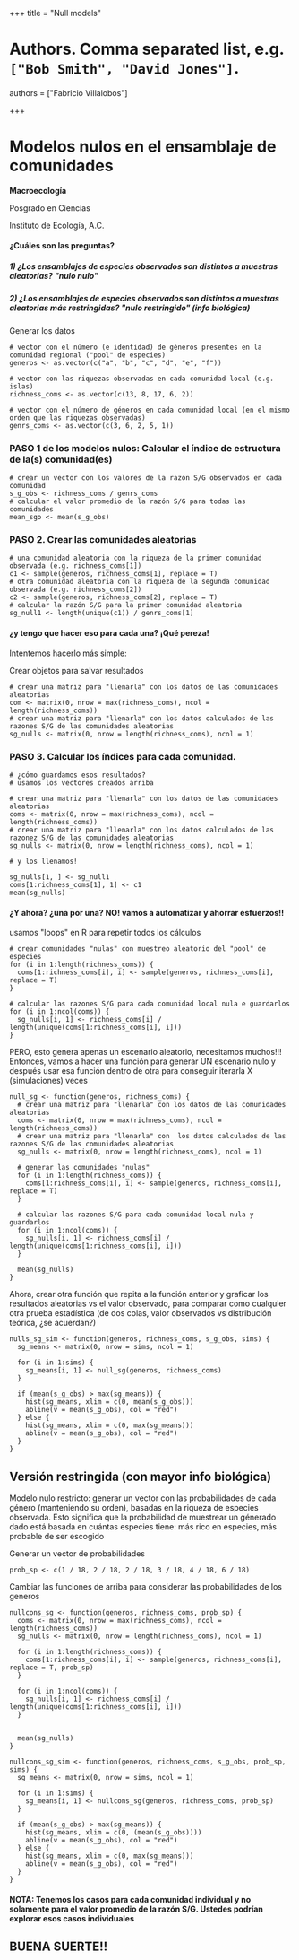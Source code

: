 +++
title = "Null models"

# Authors. Comma separated list, e.g. `["Bob Smith", "David Jones"]`.
authors = ["Fabricio Villalobos"]

  
+++

# Modelos nulos en el ensamblaje de comunidades

**Macroecología**

Posgrado en Ciencias

Instituto de Ecología, A.C.


#### ¿Cuáles son las preguntas? 
##### 1) ¿Los ensamblajes de especies observados son distintos a muestras aleatorias? "nulo nulo"
##### 2) ¿Los ensamblajes de especies observados son distintos a muestras aleatorias más restringidas? "nulo restringido" (info biológica)


Generar los datos
```{r eval=FALSE}
# vector con el número (e identidad) de géneros presentes en la comunidad regional ("pool" de especies)
generos <- as.vector(c("a", "b", "c", "d", "e", "f"))

# vector con las riquezas observadas en cada comunidad local (e.g. islas)
richness_coms <- as.vector(c(13, 8, 17, 6, 2))

# vector con el número de géneros en cada comunidad local (en el mismo orden que las riquezas observadas)
genrs_coms <- as.vector(c(3, 6, 2, 5, 1))
```

### PASO 1 de los modelos nulos: Calcular el índice de estructura de la(s) comunidad(es)
```{r eval=FALSE}
# crear un vector con los valores de la razón S/G observados en cada comunidad
s_g_obs <- richness_coms / genrs_coms
# calcular el valor promedio de la razón S/G para todas las comunidades
mean_sgo <- mean(s_g_obs)
```

### PASO 2. Crear las comunidades aleatorias
```{r eval=FALSE}
# una comunidad aleatoria con la riqueza de la primer comunidad observada (e.g. richness_coms[1])
c1 <- sample(generos, richness_coms[1], replace = T)
# otra comunidad aleatoria con la riqueza de la segunda comunidad observada (e.g. richness_coms[2])
c2 <- sample(generos, richness_coms[2], replace = T)
# calcular la razón S/G para la primer comunidad aleatoria
sg_null1 <- length(unique(c1)) / genrs_coms[1]
```

#### ¿y tengo que hacer eso para cada una? ¡Qué pereza! 
Intentemos hacerlo más simple:

Crear objetos para salvar resultados
```{r eval=FALSE}
# crear una matriz para "llenarla" con los datos de las comunidades aleatorias
com <- matrix(0, nrow = max(richness_coms), ncol = length(richness_coms))
# crear una matriz para "llenarla" con los datos calculados de las razones S/G de las comunidades aleatorias
sg_nulls <- matrix(0, nrow = length(richness_coms), ncol = 1)
```

### PASO 3. Calcular los índices para cada comunidad. 
```{r eval=FALSE}
# ¿cómo guardamos esos resultados?
# usamos los vectores creados arriba

# crear una matriz para "llenarla" con los datos de las comunidades aleatorias
coms <- matrix(0, nrow = max(richness_coms), ncol = length(richness_coms))
# crear una matriz para "llenarla" con los datos calculados de las razonez S/G de las comunidades aleatorias
sg_nulls <- matrix(0, nrow = length(richness_coms), ncol = 1)

# y los llenamos!

sg_nulls[1, ] <- sg_null1
coms[1:richness_coms[1], 1] <- c1
mean(sg_nulls)
```

#### ¿Y ahora? ¿una por una? NO! vamos a automatizar y ahorrar esfuerzos!!
usamos "loops" en R para repetir todos los cálculos

```{r eval=FALSE}
# crear comunidades "nulas" con muestreo aleatorio del "pool" de especies
for (i in 1:length(richness_coms)) {
  coms[1:richness_coms[i], i] <- sample(generos, richness_coms[i], replace = T)
}

# calcular las razones S/G para cada comunidad local nula e guardarlos
for (i in 1:ncol(coms)) {
  sg_nulls[i, 1] <- richness_coms[i] / length(unique(coms[1:richness_coms[i], i]))
}
```

PERO, esto genera apenas un escenario aleatorio, necesitamos muchos!!!
Entonces, vamos a hacer una función para generar UN escenario nulo y después usar esa función dentro de otra para conseguir iterarla X (simulaciones) veces 

```{r eval=FALSE}
null_sg <- function(generos, richness_coms) {
  # crear una matriz para "llenarla" con los datos de las comunidades aleatorias
  coms <- matrix(0, nrow = max(richness_coms), ncol = length(richness_coms))
  # crear una matriz para "llenarla" con  los datos calculados de las razones S/G de las comunidades aleatorias
  sg_nulls <- matrix(0, nrow = length(richness_coms), ncol = 1)

  # generar las comunidades "nulas"
  for (i in 1:length(richness_coms)) {
    coms[1:richness_coms[i], i] <- sample(generos, richness_coms[i], replace = T)
  }

  # calcular las razones S/G para cada comunidad local nula y guardarlos
  for (i in 1:ncol(coms)) {
    sg_nulls[i, 1] <- richness_coms[i] / length(unique(coms[1:richness_coms[i], i]))
  }

  mean(sg_nulls)
}
```

Ahora, crear otra función que repita a la función anterior y graficar los resultados aleatorias vs el valor observado, para comparar como cualquier otra prueba estadística (de dos colas, valor observados vs distribución teórica, ¿se acuerdan?)

```{r eval=FALSE}
nulls_sg_sim <- function(generos, richness_coms, s_g_obs, sims) {
  sg_means <- matrix(0, nrow = sims, ncol = 1)

  for (i in 1:sims) {
    sg_means[i, 1] <- null_sg(generos, richness_coms)
  }

  if (mean(s_g_obs) > max(sg_means)) {
    hist(sg_means, xlim = c(0, mean(s_g_obs)))
    abline(v = mean(s_g_obs), col = "red")
  } else {
    hist(sg_means, xlim = c(0, max(sg_means)))
    abline(v = mean(s_g_obs), col = "red")
  }
}
```

## Versión restringida (con mayor info biológica)
Modelo nulo restricto: generar un vector con las probabilidades de cada género (manteniendo su orden), basadas en la riqueza de especies observada. 
Esto significa que la probabilidad de muestrear un génerado dado está basada en cuántas especies tiene: más rico en especies, más probable de ser escogido

Generar un vector de probabilidades
```{r eval=FALSE}
prob_sp <- c(1 / 18, 2 / 18, 2 / 18, 3 / 18, 4 / 18, 6 / 18)
```

Cambiar las funciones de arriba para considerar las probabilidades de los generos

```{r eval=FALSE}
nullcons_sg <- function(generos, richness_coms, prob_sp) {
  coms <- matrix(0, nrow = max(richness_coms), ncol = length(richness_coms))
  sg_nulls <- matrix(0, nrow = length(richness_coms), ncol = 1)

  for (i in 1:length(richness_coms)) {
    coms[1:richness_coms[i], i] <- sample(generos, richness_coms[i], replace = T, prob_sp)
  }

  for (i in 1:ncol(coms)) {
    sg_nulls[i, 1] <- richness_coms[i] / length(unique(coms[1:richness_coms[i], i]))
  }


  mean(sg_nulls)
}
```

```{r eval=FALSE}
nullcons_sg_sim <- function(generos, richness_coms, s_g_obs, prob_sp, sims) {
  sg_means <- matrix(0, nrow = sims, ncol = 1)

  for (i in 1:sims) {
    sg_means[i, 1] <- nullcons_sg(generos, richness_coms, prob_sp)
  }

  if (mean(s_g_obs) > max(sg_means)) {
    hist(sg_means, xlim = c(0, (mean(s_g_obs))))
    abline(v = mean(s_g_obs), col = "red")
  } else {
    hist(sg_means, xlim = c(0, max(sg_means)))
    abline(v = mean(s_g_obs), col = "red")
  }
}
```

#### **NOTA**: Tenemos los casos para cada comunidad individual y no solamente para el valor promedio de la razón S/G. Ustedes podrían explorar esos casos individuales
## BUENA SUERTE!!

